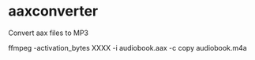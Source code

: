 # aaxconverter
Convert aax files to MP3

ffmpeg -activation_bytes XXXX -i audiobook.aax -c copy audiobook.m4a
